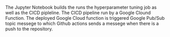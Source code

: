 The Jupyter Notebook builds the runs the hyperparameter tuning job as well as the CICD pipleline. The CICD pipeline run by a Google Clound Function. The deployed Google Cloud function is triggered Google Pub/Sub topic messege to which Github actions sends a messege when there is a push to the repository.
